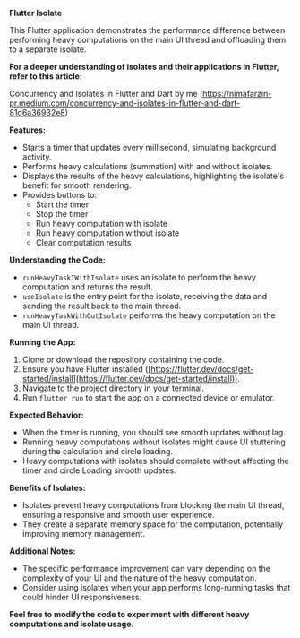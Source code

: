 **Flutter Isolate**

This Flutter application demonstrates the performance difference between performing heavy computations on the main UI thread and offloading them to a separate isolate.

**For a deeper understanding of isolates and their applications in Flutter, refer to this article:**

Concurrency and Isolates in Flutter and Dart by me (https://nimafarzin-pr.medium.com/concurrency-and-isolates-in-flutter-and-dart-81d6a36932e8)

**Features:**

- Starts a timer that updates every millisecond, simulating background activity.
- Performs heavy calculations (summation) with and without isolates.
- Displays the results of the heavy calculations, highlighting the isolate's benefit for smooth rendering.
- Provides buttons to:
  - Start the timer
  - Stop the timer
  - Run heavy computation with isolate
  - Run heavy computation without isolate
  - Clear computation results

**Understanding the Code:**

- `runHeavyTaskIWithIsolate` uses an isolate to perform the heavy computation and returns the result.
- `useIsolate` is the entry point for the isolate, receiving the data and sending the result back to the main thread.
- `runHeavyTaskWithOutIsolate` performs the heavy computation on the main UI thread.

**Running the App:**

1. Clone or download the repository containing the code.
2. Ensure you have Flutter installed ([https://flutter.dev/docs/get-started/install](https://flutter.dev/docs/get-started/install)).
3. Navigate to the project directory in your terminal.
4. Run `flutter run` to start the app on a connected device or emulator.

**Expected Behavior:**

- When the timer is running, you should see smooth updates without lag.
- Running heavy computations without isolates might cause UI stuttering during the calculation and circle loading.
- Heavy computations with isolates should complete without affecting the timer and circle Loading smooth updates.

**Benefits of Isolates:**

- Isolates prevent heavy computations from blocking the main UI thread, ensuring a responsive and smooth user experience.
- They create a separate memory space for the computation, potentially improving memory management.

**Additional Notes:**

- The specific performance improvement can vary depending on the complexity of your UI and the nature of the heavy computation.
- Consider using isolates when your app performs long-running tasks that could hinder UI responsiveness.

**Feel free to modify the code to experiment with different heavy computations and isolate usage.**
